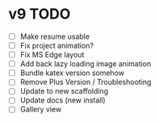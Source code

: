 # v9 TODO

- [ ] Make resume usable 
- [ ] Fix project animation?
- [ ] Fix MS Edge layout
- [ ] Add back lazy loading image animation
- [ ] Bundle katex version somehow
- [ ] Remove Plus Version / Troubleshooting
- [ ] Update to new scaffolding
- [ ] Update docs (new install)
- [ ] Gallery view